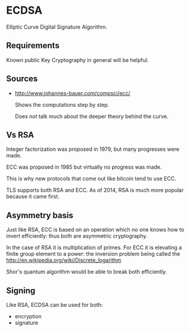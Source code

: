 # ECDSA

Elliptic Curve Digital Signature Algorithm.

## Requirements

Known public Key Cryptography in general will be helpful.

## Sources

-   <http://www.johannes-bauer.com/compsci/ecc/>

    Shows the computations step by step.

    Does not talk much about the deeper theory behind the curve.

## Vs RSA

Integer factorization was proposed in 1979, but many progresses were made.

ECC was proposed in 1985 but virtually no progress was made.

This is why new protocols that come out like bitcoin tend to use ECC.

TLS supports both RSA and ECC. As of 2014, RSA is much more popular because it came first.

## Asymmetry basis

Just like RSA, ECC is based on an operation which no one knows how to invert efficiently:
thus both are asymmetric cryptography.

In the case of RSA it is multiplication of primes.
For ECC it is elevating a finite group element to a power:
the inversion problem being called the
<http://en.wikipedia.org/wiki/Discrete_logarithm>

Shor's quantum algorithm would be able to break both efficiently.

## Signing

Like RSA, ECDSA can be used for both:

- encryption
- signature
